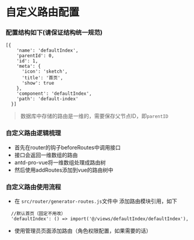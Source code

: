 自定义路由配置
=====================
### 配置结构如下(请保证结构统一规范)
```
[{
    'name': 'defaultIndex',
    'parentId': 0,
    'id': 1,
    'meta': {
      'icon': 'sketch',
      'title': '首页',
      'show': true
    },
    'component': 'defaultIndex',
    'path': 'default-index'
  }]
```
> 数据库中存储的路由是一维的，需要保存父节点ID，即`parentID`

### 自定义路由逻辑梳理
- 首先在router的钩子beforeRoutes中调用接口
- 接口会返回一维数组的路由
- antd-pro-vue将一维数组处理成路由树
- 然后使用addRoutes添加到vue的路由树中

### 自定义路由使用流程
- 在 `src/router/generator-routes.js`文件中 添加路由模块引用，如下

```
  //默认首页（固定不用改）
  'defaultIndex': () => import('@/views/defaultIndex/defaultIndex'),
```
- 使用管理员页面添加路由（角色权限配置，如果需要的话）





